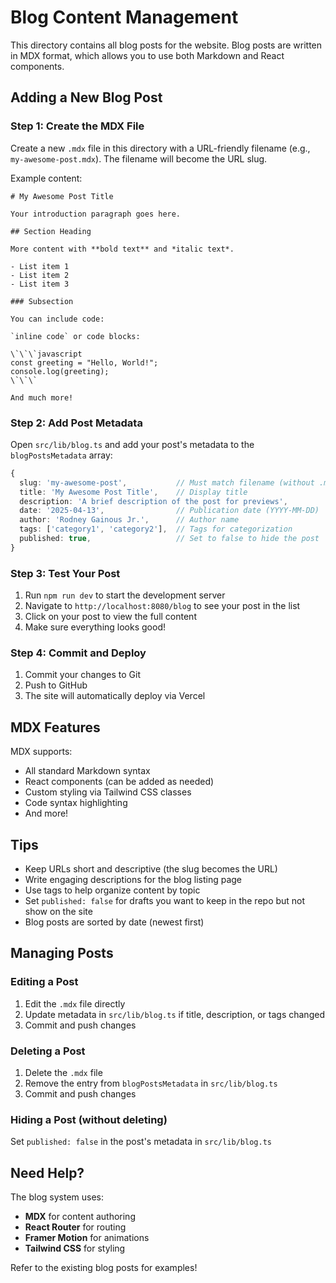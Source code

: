 # Blog Content Management

This directory contains all blog posts for the website. Blog posts are written in MDX format, which allows you to use both Markdown and React components.

## Adding a New Blog Post

### Step 1: Create the MDX File

Create a new `.mdx` file in this directory with a URL-friendly filename (e.g., `my-awesome-post.mdx`). The filename will become the URL slug.

Example content:

```mdx
# My Awesome Post Title

Your introduction paragraph goes here.

## Section Heading

More content with **bold text** and *italic text*.

- List item 1
- List item 2
- List item 3

### Subsection

You can include code:

`inline code` or code blocks:

\`\`\`javascript
const greeting = "Hello, World!";
console.log(greeting);
\`\`\`

And much more!
```

### Step 2: Add Post Metadata

Open `src/lib/blog.ts` and add your post's metadata to the `blogPostsMetadata` array:

```typescript
{
  slug: 'my-awesome-post',           // Must match filename (without .mdx)
  title: 'My Awesome Post Title',    // Display title
  description: 'A brief description of the post for previews',
  date: '2025-04-13',                // Publication date (YYYY-MM-DD)
  author: 'Rodney Gainous Jr.',      // Author name
  tags: ['category1', 'category2'],  // Tags for categorization
  published: true,                   // Set to false to hide the post
}
```

### Step 3: Test Your Post

1. Run `npm run dev` to start the development server
2. Navigate to `http://localhost:8080/blog` to see your post in the list
3. Click on your post to view the full content
4. Make sure everything looks good!

### Step 4: Commit and Deploy

1. Commit your changes to Git
2. Push to GitHub
3. The site will automatically deploy via Vercel

## MDX Features

MDX supports:
- All standard Markdown syntax
- React components (can be added as needed)
- Custom styling via Tailwind CSS classes
- Code syntax highlighting
- And more!

## Tips

- Keep URLs short and descriptive (the slug becomes the URL)
- Write engaging descriptions for the blog listing page
- Use tags to help organize content by topic
- Set `published: false` for drafts you want to keep in the repo but not show on the site
- Blog posts are sorted by date (newest first)

## Managing Posts

### Editing a Post
1. Edit the `.mdx` file directly
2. Update metadata in `src/lib/blog.ts` if title, description, or tags changed
3. Commit and push changes

### Deleting a Post
1. Delete the `.mdx` file
2. Remove the entry from `blogPostsMetadata` in `src/lib/blog.ts`
3. Commit and push changes

### Hiding a Post (without deleting)
Set `published: false` in the post's metadata in `src/lib/blog.ts`

## Need Help?

The blog system uses:
- **MDX** for content authoring
- **React Router** for routing
- **Framer Motion** for animations
- **Tailwind CSS** for styling

Refer to the existing blog posts for examples!
